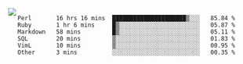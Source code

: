 

<a href="https://github.com/anuraghazra/github-readme-stats">
  <img align="left" src="https://github-readme-stats.vercel.app/api?username=kfly8&count_private=true&show_icons=true&theme=calm" />
</a>


<!--START_SECTION:waka-->

```text
Perl       16 hrs 16 mins  █████████████████████▒░░░   85.84 %
Ruby       1 hr 6 mins     █▒░░░░░░░░░░░░░░░░░░░░░░░   05.87 %
Markdown   58 mins         █▒░░░░░░░░░░░░░░░░░░░░░░░   05.11 %
SQL        20 mins         ▒░░░░░░░░░░░░░░░░░░░░░░░░   01.83 %
VimL       10 mins         ▒░░░░░░░░░░░░░░░░░░░░░░░░   00.95 %
Other      3 mins          ░░░░░░░░░░░░░░░░░░░░░░░░░   00.35 %
```

<!--END_SECTION:waka-->
